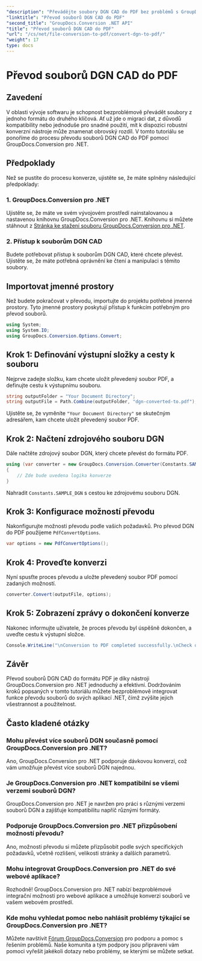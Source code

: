 ```yaml
---
"description": "Převádějte soubory DGN CAD do PDF bez problémů s GroupDocs.Conversion pro .NET. Snadno integrujte funkce konverze souborů do svých .NET aplikací."
"linktitle": "Převod souborů DGN CAD do PDF"
"second_title": "GroupDocs.Conversion .NET API"
"title": "Převod souborů DGN CAD do PDF"
"url": "/cs/net/file-conversion-to-pdf/convert-dgn-to-pdf/"
"weight": 17
type: docs
---
```

# Převod souborů DGN CAD do PDF

## Zavedení
V oblasti vývoje softwaru je schopnost bezproblémově převádět soubory z jednoho formátu do druhého klíčová. Ať už jde o migraci dat, z důvodů kompatibility nebo jednoduše pro snadné použití, mít k dispozici robustní konverzní nástroje může znamenat obrovský rozdíl. V tomto tutoriálu se ponoříme do procesu převodu souborů DGN CAD do PDF pomocí GroupDocs.Conversion pro .NET.
## Předpoklady
Než se pustíte do procesu konverze, ujistěte se, že máte splněny následující předpoklady:
### 1. GroupDocs.Conversion pro .NET
Ujistěte se, že máte ve svém vývojovém prostředí nainstalovanou a nastavenou knihovnu GroupDocs.Conversion pro .NET. Knihovnu si můžete stáhnout z [Stránka ke stažení souboru GroupDocs.Conversion pro .NET](https://releases.groupdocs.com/conversion/net/).
### 2. Přístup k souborům DGN CAD
Budete potřebovat přístup k souborům DGN CAD, které chcete převést. Ujistěte se, že máte potřebná oprávnění ke čtení a manipulaci s těmito soubory.

## Importovat jmenné prostory
Než budete pokračovat v převodu, importujte do projektu potřebné jmenné prostory. Tyto jmenné prostory poskytují přístup k funkcím potřebným pro převod souborů.

```csharp
using System;
using System.IO;
using GroupDocs.Conversion.Options.Convert;
```

## Krok 1: Definování výstupní složky a cesty k souboru
Nejprve zadejte složku, kam chcete uložit převedený soubor PDF, a definujte cestu k výstupnímu souboru.
```csharp
string outputFolder = "Your Document Directory";
string outputFile = Path.Combine(outputFolder, "dgn-converted-to.pdf");
```
Ujistěte se, že vyměníte `"Your Document Directory"` se skutečným adresářem, kam chcete uložit převedený soubor PDF.
## Krok 2: Načtení zdrojového souboru DGN
Dále načtěte zdrojový soubor DGN, který chcete převést do formátu PDF.
```csharp
using (var converter = new GroupDocs.Conversion.Converter(Constants.SAMPLE_DGN))
{
    // Zde bude uvedena logika konverze
}
```
Nahradit `Constants.SAMPLE_DGN` s cestou ke zdrojovému souboru DGN.
## Krok 3: Konfigurace možností převodu
Nakonfigurujte možnosti převodu podle vašich požadavků. Pro převod DGN do PDF použijeme `PdfConvertOptions`.
```csharp
var options = new PdfConvertOptions();
```
## Krok 4: Proveďte konverzi
Nyní spusťte proces převodu a uložte převedený soubor PDF pomocí zadaných možností.
```csharp
converter.Convert(outputFile, options);
```
## Krok 5: Zobrazení zprávy o dokončení konverze
Nakonec informujte uživatele, že proces převodu byl úspěšně dokončen, a uveďte cestu k výstupní složce.
```csharp
Console.WriteLine("\nConversion to PDF completed successfully.\nCheck output in {0}", outputFolder);
```

## Závěr
Převod souborů DGN CAD do formátu PDF je díky nástroji GroupDocs.Conversion pro .NET jednoduchý a efektivní. Dodržováním kroků popsaných v tomto tutoriálu můžete bezproblémově integrovat funkce převodu souborů do svých aplikací .NET, čímž zvýšíte jejich všestrannost a použitelnost.
## Často kladené otázky
### Mohu převést více souborů DGN současně pomocí GroupDocs.Conversion pro .NET?
Ano, GroupDocs.Conversion pro .NET podporuje dávkovou konverzi, což vám umožňuje převést více souborů DGN najednou.
### Je GroupDocs.Conversion pro .NET kompatibilní se všemi verzemi souborů DGN?
GroupDocs.Conversion pro .NET je navržen pro práci s různými verzemi souborů DGN a zajišťuje kompatibilitu napříč různými formáty.
### Podporuje GroupDocs.Conversion pro .NET přizpůsobení možností převodu?
Ano, možnosti převodu si můžete přizpůsobit podle svých specifických požadavků, včetně rozlišení, velikosti stránky a dalších parametrů.
### Mohu integrovat GroupDocs.Conversion pro .NET do své webové aplikace?
Rozhodně! GroupDocs.Conversion pro .NET nabízí bezproblémové integrační možnosti pro webové aplikace a umožňuje konverzi souborů ve vašem webovém prostředí.
### Kde mohu vyhledat pomoc nebo nahlásit problémy týkající se GroupDocs.Conversion pro .NET?
Můžete navštívit [Fórum GroupDocs.Conversion](https://forum.groupdocs.com/c/conversion/11) pro podporu a pomoc s řešením problémů. Naše komunita a tým podpory jsou připraveni vám pomoci vyřešit jakékoli dotazy nebo problémy, se kterými se můžete setkat.